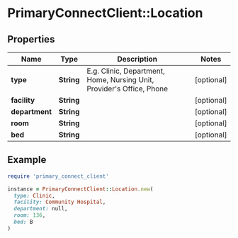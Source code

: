 # PrimaryConnectClient::Location

## Properties

| Name | Type | Description | Notes |
| ---- | ---- | ----------- | ----- |
| **type** | **String** | E.g. Clinic, Department, Home, Nursing Unit, Provider&#39;s Office, Phone | [optional] |
| **facility** | **String** |  | [optional] |
| **department** | **String** |  | [optional] |
| **room** | **String** |  | [optional] |
| **bed** | **String** |  | [optional] |

## Example

```ruby
require 'primary_connect_client'

instance = PrimaryConnectClient::Location.new(
  type: Clinic,
  facility: Community Hospital,
  department: null,
  room: 136,
  bed: B
)
```


